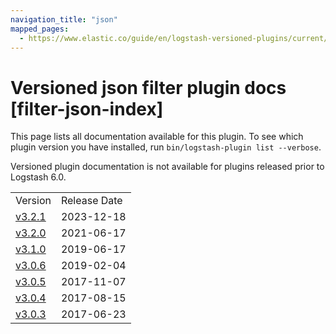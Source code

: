 ```yaml
---
navigation_title: "json"
mapped_pages:
  - https://www.elastic.co/guide/en/logstash-versioned-plugins/current/filter-json-index.html
---
```


# Versioned json filter plugin docs [filter-json-index]

This page lists all documentation available for this plugin. To see which plugin version you have installed, run `bin/logstash-plugin list --verbose`.

Versioned plugin documentation is not available for plugins released prior to Logstash 6.0.

| | |
| :- | :- |
| Version | Release Date |
| [v3.2.1](v3-2-1-plugins-filters-json.md) | 2023-12-18 |
| [v3.2.0](v3-2-0-plugins-filters-json.md) | 2021-06-17 |
| [v3.1.0](v3-1-0-plugins-filters-json.md) | 2019-06-17 |
| [v3.0.6](v3-0-6-plugins-filters-json.md) | 2019-02-04 |
| [v3.0.5](v3-0-5-plugins-filters-json.md) | 2017-11-07 |
| [v3.0.4](v3-0-4-plugins-filters-json.md) | 2017-08-15 |
| [v3.0.3](v3-0-3-plugins-filters-json.md) | 2017-06-23 |
